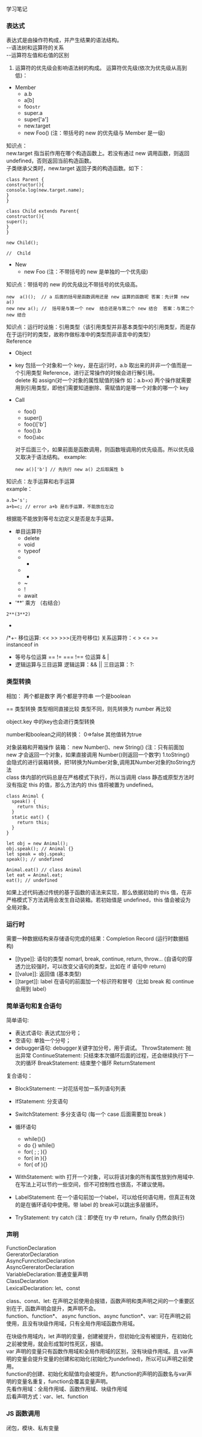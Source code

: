 学习笔记
### 表达式
表达式是由操作符构成，并产生结果的语法结构。   
--语法树和运算符的关系   
--运算符左值和右值的区别   
1. 运算符的优先级会影响语法树的构成。
运算符优先级(依次为优先级从高到低)：
* Member
  * a.b
  * a[b]
  * foo`str`
  * super.a
  * super['a']
  * new.target
  * new Foo() (注：带括号的 new 的优先级与 Member 是一级)

知识点：   
new.target 指当前作用在哪个构造函数上。若没有通过 new 调用函数，则返回 undefined，否则返回当前构造函数。    
子类继承父类时，new.target 返回子类的构造函数。如下：
```
class Parent {
constructor(){
console.log(new.target.name);
}
}

class Child extends Parent{
constructor(){
super();
}
}

new Child();

//  Child
```

* New
  * new Foo   (注：不带括号的 new 是单独的一个优先级)

知识点：带括号的 new 的优先级比不带括号的优先级高。

```
new  a()();  // a 后面的括号是函数调用还是 new 运算的函数呢 答案：先计算 new a()    
new new a(); //  括号是与第一个 new  结合还是与第二个 new 结合  答案：与第二个 new 结合
```

知识点：运行时设施：引用类型（该引用类型并非基本类型中的引用类型，而是存在于运行时的类型，故称作做标准中的类型而非语言中的类型）     
Reference    
  * Object
  * key
包括一个对象和一个 key，是在运行时，a.b 取出来的并非一个值而是一个引用类型 Reference，进行正常操作的时候会进行解引用。     
delete 和 assign(对一个对象的属性赋值的操作 如：a.b=x) 两个操作就需要用到引用类型，即他们需要知道删除、需赋值的是哪一个对象的哪一个 key   

* Call
  * foo()
  * super()
  * foo()['b']
  * foo().b
  * foo()`abc`

  对于后面三个，如果前面是函数调用，则函数哦调用的优先级高。所以优先级又取决于语法结构。
  example:    
  ```
  new a()['b'] // 先执行 new a() 之后取属性 b
  ``` 

知识点：左手运算和右手运算   
example：
```
a.b='s'; 
a+b=c; // error a+b 是右手运算，不能放在左边
```
根据能不能放到等号左边定义是否是左手运算。

* 单目运算符
  * delete
  * void
  * typeof
  * +
  * -
  * ~
  * !
  * await
* '**' 乘方 （右结合）
```
2**(3**2) 
```  
* 
/*+-
移位运算:  << >> >>>(无符号移位) 
关系运算符：< > <= >=   
instanceof 
in
* 等号与位运算
== != === !==
位运算 & | 
* 逻辑运算与三目运算
逻辑运算：&& ||
三目运算：?:
###  类型转换

相加：
两个都是数字
两个都是字符串
一个是boolean

== 类型转换
类型相同直接比较
类型不同，则先转换为 number 再比较

object.key 中的key也会进行类型转换

number和boolean之间的转换：
0=>false
其他值转为true

对象装箱和开箱操作
装箱：
new Number()、new String() (注：只有前面加 new 才会返回一个对象，如果直接调用 Number()则返回一个数字)
1.toString()  会隐式的进行装箱转换，把1转换为Number对象,调用其Number对象的toString方法    
class 体内部的代码总是在严格模式下执行，所以当调用 class 静态或原型方法时没有指定 this 的值，那么方法内的 this 值将被置为 undefined。

```
class Animal {
  speak() {
    return this;
  }
  static eat() {
    return this;
  }
}

let obj = new Animal();
obj.speak(); // Animal {}
let speak = obj.speak;
speak(); // undefined

Animal.eat() // class Animal
let eat = Animal.eat;
eat(); // undefined
```

如果上述代码通过传统的基于函数的语法来实现，那么依据初始的 this 值，在非严格模式下方法调用会发生自动装箱。若初始值是 undefined，this 值会被设为全局对象。


### 运行时

需要一种数据结构来存储语句完成的结果：Completion Record (运行时数据结构)    
  * [[type]]: 语句的类型  nomarl, break, continue, return, throw...  (自语句的穿透力比较强时，可以改变父语句的类型，比如在 if 语句中 return)
  * [[value]]: 返回值 (基本类型)
  * [[target]]: label 在语句的前面加一个标识符和冒号（比如  break 和 continue 会用到  label）

###  简单语句和复合语句
简单语句:    
* 表达式语句: 表达式加分号；
* 空语句: 单独一个分号；
* debugger语句: debugger关键字加分号，用于调试。
ThrowStatement: 抛出异常
ContinueStatement: 只结束本次循环后面的过程，还会继续执行下一次的循环
BreakStatement: 结束整个循环
ReturnStatement

复合语句：   
* BlockStatement: 一对花括号加一系列语句列表
* IfStatement: 分支语句
* SwitchStatement: 多分支语句 (每一个 case 后面需要加 break )
* 循环语句
  * while(){}
  * do {} while()
  * for( ; ; ){}
  * for( in ){}
  * for( of ){}

* WithStatement: with 打开一个对象，可以将该对象的所有属性放到作用域中.在写法上可以节约一些空间，但不可控制性也很高，不建议使用。
* LabelStatement: 在一个语句前加一个label，可以给任何语句用，但真正有效的是在循环语句中使用。带 label 的 break可以跳出多层循环。   
* TryStatement: try catch (注：即使在 try 中 return，finally 仍然会执行)

### 声明
FunctionDeclaration      
GereratorDeclaration     
AsyncFunnctionDeclaration     
AsyncGereratorDeclaration    
VariableDeclaration:普通变量声明     
ClassDeclaration      
LexicalDeclaration: let、const     

class、const、let: 在声明之前使用会报错，函数声明和类声明之间的一个重要区别在于, 函数声明会提升，类声明不会。   
function、function*、 async function、async function*、var: 可在声明之前使用，且没有块级作用域，只有全局作用域函数作用域。   

在块级作用域内，let 声明的变量，创建被提升，但初始化没有被提升，在初始化之前被使用，就会形成暂时性死区，报错。    
var 声明的变量只有函数作用域和全局作用域的区别，没有块级作用域。且 var声明的变量会提升变量的创建和初始化(初始化为undefined)，所以可以声明之前使用。   
function的创建、初始化和赋值均会被提升。若function的声明的函数名与var声明的变量名重复，function会覆盖变量声明。   
先看作用域：全局作用域、函数作用域、块级作用域     
后看声明方式：var、let、function      

### JS 函数调用

闭包，模块、私有变量



